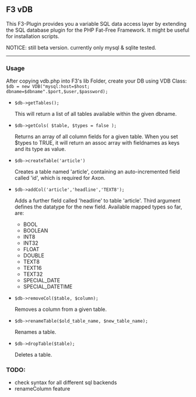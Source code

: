 ## F3 vDB

This F3-Plugin provides you a variable SQL data access layer by extending the SQL database plugin for the PHP Fat-Free Framework.
It might be useful for installation scripts.

NOTICE: still beta version. currently only mysql & sqlite tested.

***

### Usage

After copying vdb.php into F3's lib Folder, create your DB using VDB Class:
`$db = new VDB("mysql:host=$host; dbname=$dbname".$port,$user,$password);`

- 	`$db->getTables();`
	
	This will return a list of all tables available within the given dbname.

-	`$db->getCols( $table, $types = false );`

	Returns an array of all column fields for a given table. When you set $types to TRUE, it will return an assoc array with fieldnames as keys and its type as value.
	
- 	`$db->createTable('article')`
	
	Creates a table named 'article', containing an auto-incremented field called 'id', which is required for Axon.

- 	`$db->addCol('article','headline','TEXT8');`
	
	Adds a further field called 'headline' to table 'article'. Third argument defines the datatype for the new field.
	Available mapped types so far, are:
	
	- BOOL
	- BOOLEAN
	- INT8
	- INT32
	- FLOAT
	- DOUBLE
	- TEXT8
	- TEXT16
	- TEXT32
	- SPECIAL_DATE
	- SPECIAL_DATETIME	
	
	
-	`$db->removeCol($table, $column);`

	Removes a column from a given table.
	
-	`$db->renameTable($old_table_name, $new_table_name);` 
	
	Renames a table.
	
-	`$db->dropTable($table);`

	Deletes a table.


### TODO:

-	check syntax for all different sql backends
-	renameColumn feature
